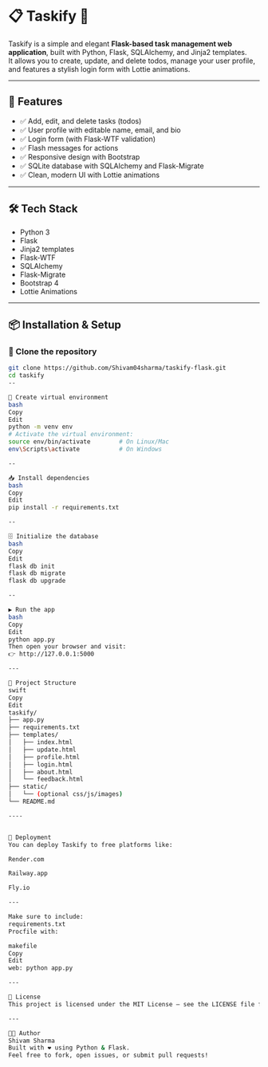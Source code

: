# 📋 Taskify 📝

Taskify is a simple and elegant **Flask-based task management web application**, built with Python, Flask, SQLAlchemy, and Jinja2 templates.  
It allows you to create, update, and delete todos, manage your user profile, and features a stylish login form with Lottie animations.

---

## 🌟 Features
- ✅ Add, edit, and delete tasks (todos)  
- ✅ User profile with editable name, email, and bio  
- ✅ Login form (with Flask-WTF validation)  
- ✅ Flash messages for actions  
- ✅ Responsive design with Bootstrap  
- ✅ SQLite database with SQLAlchemy and Flask-Migrate  
- ✅ Clean, modern UI with Lottie animations

---

## 🛠️ Tech Stack
- Python 3
- Flask
- Jinja2 templates
- Flask-WTF
- SQLAlchemy
- Flask-Migrate
- Bootstrap 4
- Lottie Animations

---

## 📦 Installation & Setup

### 🔗 Clone the repository
```bash
git clone https://github.com/Shivam04sharma/taskify-flask.git
cd taskify
--

🐍 Create virtual environment
bash
Copy
Edit
python -m venv env
# Activate the virtual environment:
source env/bin/activate        # On Linux/Mac
env\Scripts\activate           # On Windows

--

📥 Install dependencies
bash
Copy
Edit
pip install -r requirements.txt

--

🗄️ Initialize the database
bash
Copy
Edit
flask db init
flask db migrate
flask db upgrade

--

▶️ Run the app
bash
Copy
Edit
python app.py
Then open your browser and visit:
👉 http://127.0.0.1:5000

---

📁 Project Structure
swift
Copy
Edit
taskify/
├── app.py
├── requirements.txt
├── templates/
│   ├── index.html
│   ├── update.html
│   ├── profile.html
│   ├── login.html
│   ├── about.html
│   └── feedback.html
├── static/
│   └── (optional css/js/images)
└── README.md

----


🚀 Deployment
You can deploy Taskify to free platforms like:

Render.com

Railway.app

Fly.io

---

Make sure to include:
requirements.txt
Procfile with:

makefile
Copy
Edit
web: python app.py

---

📝 License
This project is licensed under the MIT License — see the LICENSE file for details.

---

👨‍💻 Author
Shivam Sharma
Built with ❤️ using Python & Flask.
Feel free to fork, open issues, or submit pull requests!
